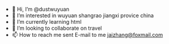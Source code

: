 - 👋 Hi, I’m @dustwuyuan
- 👀 I’m interested in wuyuan shangrao jiangxi provice china
- 🌱 I’m currently learning  html 
- 💞️ I’m looking to collaborate on travel
- 📫 How to reach me sent E-mail to me jaizhang@foxmail.com

<!---
dustwuyuan/dustwuyuan is a ✨ special ✨ repository because its `README.md` (this file) appears on your GitHub profile.
You can click the Preview link to take a look at your changes.
--->
